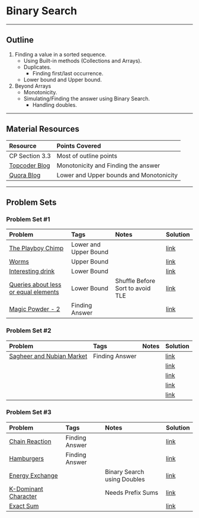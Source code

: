 # Binary Search
---
## Outline
1. Finding a value in a sorted sequence.
	* Using Built-in methods (Collections and Arrays).  
	* Duplicates.
		* Finding first/last occurrence.
	* Lower bound and Upper bound.
2. Beyond Arrays
	* Monotonicity.
	* Simulating/Finding the answer using Binary Search.
		* Handling doubles.

---

## Material Resources
| Resource                  | Points Covered                  |
|:------------------------- |:--------------------------------|
|CP Section 3.3  | Most of outline points|
|[Topcoder Blog](https://www.topcoder.com/community/data-science/data-science-tutorials/binary-search/)|Monotonicity and Finding the answer|
|[Quora Blog](https://tp-iiita.quora.com/Binary-Search)|Lower and Upper bounds and Monotonicity|

---
## Problem Sets
### Problem Set #1

| Problem        | Tags          | Notes  | Solution |
|:------------- |:-------------|:-----|:--------|
|[The Playboy Chimp](https://uva.onlinejudge.org/index.php?option=com_onlinejudge&Itemid=8&page=show_problem&problem=1552)|Lower and Upper Bound||[link](https://github.com/AhmadElsagheer/UVa-Solutions/blob/master/v106/ThePlayboyChimp_UVa10611.java)|
|[Worms](http://codeforces.com/problemset/problem/474/B)|Upper Bound||[link](http://codeforces.com/contest/474/submission/18132202)|
|[Interesting drink]()|Lower Bound||[link](http://codeforces.com/contest/706/submission/19792492)|
|[Queries about less or equal elements](http://codeforces.com/contest/600/problem/B)|Lower Bound|Shuffle Before Sort to avoid TLE|[link](http://codeforces.com/contest/600/submission/16453821)|
|[Magic Powder - 2](http://codeforces.com/problemset/problem/670/D2)|Finding Answer||[link](http://codeforces.com/contest/670/submission/17824666)|

### Problem Set #2
| Problem        | Tags          | Notes  | Solution |
|:------------- |:-------------|:-----|:--------|
|[Sagheer and Nubian Market](http://codeforces.com/contest/812/problem/C)|Finding Answer||[link](http://codeforces.com/contest/812/submission/27728473)|
|[]()|||[link]()|
|[]()|||[link]()|
|[]()|||[link]()|
|[]()|||[link]()|

### Problem Set #3
| Problem        | Tags          | Notes  | Solution |
|:------------- |:-------------|:-----|:--------|
|[Chain Reaction](http://codeforces.com/problemset/problem/607/A)|Finding Answer||[link](http://codeforces.com/contest/607/submission/17546217)|
|[Hamburgers](http://codeforces.com/contest/371/problem/C)|Finding Answer||[link](http://codeforces.com/contest/371/submission/17824474)|
|[Energy Exchange](http://codeforces.com/problemset/problem/68/B)||Binary Search using Doubles|[link]()|
|[K-Dominant Character](http://codeforces.com/contest/888/problem/C)||Needs Prefix Sums|[link](http://codeforces.com/contest/888/submission/32166894)|
|[Exact Sum](https://uva.onlinejudge.org/index.php?option=onlinejudge&page=show_problem&problem=1998)|||[link](https://github.com/TheRealImaginary/CompetitiveProgramming/blob/master/UVA/UVA_11057_ExactSum.java)|
